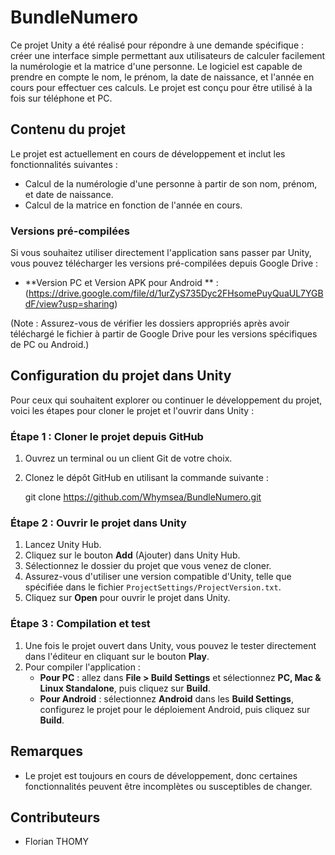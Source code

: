 # BundleNumero

Ce projet Unity a été réalisé pour répondre à une demande spécifique : créer une interface simple permettant aux utilisateurs de calculer facilement la numérologie et la matrice d'une personne. Le logiciel est capable de prendre en compte le nom, le prénom, la date de naissance, et l'année en cours pour effectuer ces calculs. Le projet est conçu pour être utilisé à la fois sur téléphone et PC.

## Contenu du projet

Le projet est actuellement en cours de développement et inclut les fonctionnalités suivantes :

- Calcul de la numérologie d'une personne à partir de son nom, prénom, et date de naissance.
- Calcul de la matrice en fonction de l'année en cours.

### Versions pré-compilées

Si vous souhaitez utiliser directement l'application sans passer par Unity, vous pouvez télécharger les versions pré-compilées depuis Google Drive :

- **Version PC et Version APK pour Android ** : (https://drive.google.com/file/d/1urZyS735Dyc2FHsomePuyQuaUL7YGBdF/view?usp=sharing)

(Note : Assurez-vous de vérifier les dossiers appropriés après avoir téléchargé le fichier à partir de Google Drive pour les versions spécifiques de PC ou Android.)


## Configuration du projet dans Unity

Pour ceux qui souhaitent explorer ou continuer le développement du projet, voici les étapes pour cloner le projet et l'ouvrir dans Unity :

### Étape 1 : Cloner le projet depuis GitHub

1. Ouvrez un terminal ou un client Git de votre choix.
2. Clonez le dépôt GitHub en utilisant la commande suivante :

   git clone https://github.com/Whymsea/BundleNumero.git
   
### Étape 2 : Ouvrir le projet dans Unity

1. Lancez Unity Hub.
2. Cliquez sur le bouton **Add** (Ajouter) dans Unity Hub.
3. Sélectionnez le dossier du projet que vous venez de cloner.
4. Assurez-vous d'utiliser une version compatible d'Unity, telle que spécifiée dans le fichier `ProjectSettings/ProjectVersion.txt`.
5. Cliquez sur **Open** pour ouvrir le projet dans Unity.

### Étape 3 : Compilation et test

1. Une fois le projet ouvert dans Unity, vous pouvez le tester directement dans l'éditeur en cliquant sur le bouton **Play**.
2. Pour compiler l'application :
   - **Pour PC** : allez dans **File > Build Settings** et sélectionnez **PC, Mac & Linux Standalone**, puis cliquez sur **Build**.
   - **Pour Android** : sélectionnez **Android** dans les **Build Settings**, configurez le projet pour le déploiement Android, puis cliquez sur **Build**.

## Remarques

- Le projet est toujours en cours de développement, donc certaines fonctionnalités peuvent être incomplètes ou susceptibles de changer.

## Contributeurs

- Florian THOMY
